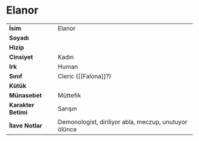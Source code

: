 # Elanor   
|  |  |  
|---|---|  
| **İsim** | Elanor|  
| **Soyadı** | |  
| **Hizip** | |  
| **Cinsiyet** | Kadın|  
| **Irk** | Human|  
| **Sınıf** | Cleric ([[Falona]]?)|  
| **Kütük** | |  
| **Münasebet** | Müttefik|  
| **Karakter Betimi** | Sarışın|  
| **İlave Notlar** | Demonologist, diriliyor abla, meczup, unutuyor ölünce|  
